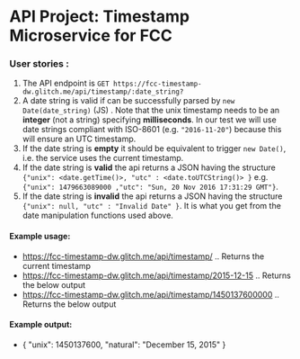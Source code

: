 # API Project: Timestamp Microservice for FCC

### User stories :

1. The API endpoint is `GET https://fcc-timestamp-dw.glitch.me/api/timestamp/:date_string?`
2. A date string is valid if can be successfully parsed by `new Date(date_string)` (JS) . Note that the unix timestamp needs to be an **integer** (not a string) specifying **milliseconds**. In our test we will use date strings compliant with ISO-8601 (e.g. `"2016-11-20"`) because this will ensure an UTC timestamp.
3. If the date string is **empty** it should be equivalent to trigger `new Date()`, i.e. the service uses the current timestamp.
4. If the date string is **valid** the api returns a JSON having the structure
   `{"unix": <date.getTime()>, "utc" : <date.toUTCString()> }`
   e.g. `{"unix": 1479663089000 ,"utc": "Sun, 20 Nov 2016 17:31:29 GMT"}`.
5. If the date string is **invalid** the api returns a JSON having the structure `{"unix": null, "utc" : "Invalid Date" }`. It is what you get from the date manipulation functions used above.

#### Example usage:

- https://fcc-timestamp-dw.glitch.me/api/timestamp/ .. Returns the current timestamp
- https://fcc-timestamp-dw.glitch.me/api/timestamp/2015-12-15 .. Returns the below output
- https://fcc-timestamp-dw.glitch.me/api/timestamp/1450137600000 .. Returns the below output

#### Example output:

- { "unix": 1450137600, "natural": "December 15, 2015" }
